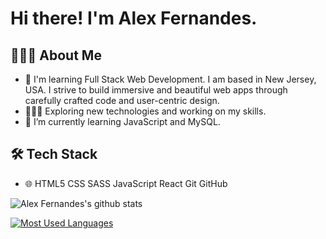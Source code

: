# Hi there! I'm Alex Fernandes.

## 👨🏻‍💻  About Me
- 👨   I'm learning Full Stack Web Development. I am based in New Jersey, USA. I strive to build immersive and beautiful web apps through carefully crafted code and user-centric design.
- 👨🏻‍💻   Exploring new technologies and working on my skills.
- 🌱   I’m currently learning JavaScript and MySQL.

## 🛠  Tech Stack
- 🌐   HTML5  CSS SASS JavaScript React Git GitHub


![Alex Fernandes's github stats](https://github-readme-stats.vercel.app/api?username=aafernands&show_icons=true)

[![Most Used Languages](https://github-readme-stats.vercel.app/api/top-langs/?username=aafernands)](https://github.com/aafernands/github-readme-stats)



<!--
**aafernands/aafernands** is a ✨ _special_ ✨ repository because its `README.md` (this file) appears on your GitHub profile.

Here are some ideas to get you started:

- 🔭 I’m currently working on ...
- 🌱 I’m currently learning ...
- 👯 I’m looking to collaborate on ...
- 🤔 I’m looking for help with ...
- 💬 Ask me about ...
- 📫 How to reach me: ...
- 😄 Pronouns: ...
- ⚡ Fun fact: ...
-->

